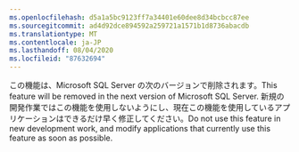 ```yaml
---
ms.openlocfilehash: d5a1a5bc9123ff7a34401e60dee8d34bcbcc87ee
ms.sourcegitcommit: ad4d92dce894592a259721a1571b1d8736abacdb
ms.translationtype: MT
ms.contentlocale: ja-JP
ms.lasthandoff: 08/04/2020
ms.locfileid: "87632694"
---
```

<span data-ttu-id="abcee-101">この機能は、Microsoft SQL Server の次のバージョンで削除されます。</span><span class="sxs-lookup"><span data-stu-id="abcee-101">This feature will be removed in the next version of Microsoft SQL Server.</span></span> <span data-ttu-id="abcee-102">新規の開発作業ではこの機能を使用しないようにし、現在この機能を使用しているアプリケーションはできるだけ早く修正してください。</span><span class="sxs-lookup"><span data-stu-id="abcee-102">Do not use this feature in new development work, and modify applications that currently use this feature as soon as possible.</span></span>
